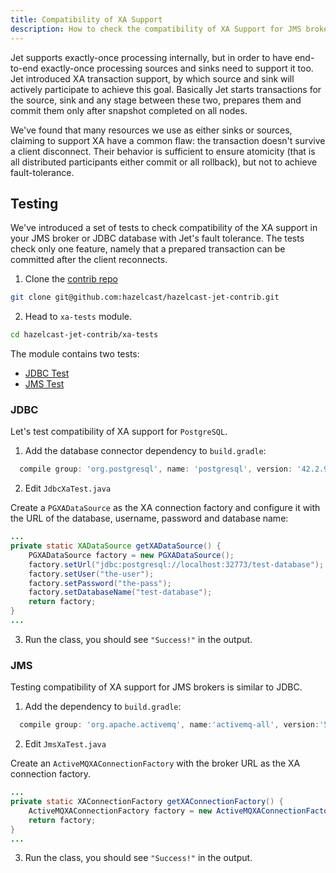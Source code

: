 ```yaml
---
title: Compatibility of XA Support 
description: How to check the compatibility of XA Support for JMS brokers and JDBC databases.
---
```


Jet supports exactly-once processing internally, but in order to have
end-to-end exactly-once processing sources and sinks need to support
it too. Jet introduced XA transaction support, by which source and sink
will actively participate to achieve this goal. Basically Jet starts
transactions for the source, sink and any stage between these two,
prepares them and commit them only after snapshot completed on all
nodes.

We've found that many resources we use as either sinks or
sources, claiming to support XA have a common flaw: the transaction
doesn't survive a client disconnect. Their behavior is sufficient to
ensure atomicity (that is all distributed participants either commit or
all rollback), but not to achieve fault-tolerance.

## Testing

We've introduced a set of tests to check compatibility of the XA
support in your JMS broker or JDBC database with Jet's fault tolerance.
The tests check only one feature, namely that a prepared transaction
can be committed after the client reconnects.

1. Clone the [contrib repo](https://github.com/hazelcast/hazelcast-jet-contrib)

```bash
git clone git@github.com:hazelcast/hazelcast-jet-contrib.git
```

2. Head to `xa-tests` module.

```bash
cd hazelcast-jet-contrib/xa-tests
```

The module contains two tests:

- [JDBC Test](https://github.com/hazelcast/hazelcast-jet-contrib/blob/master/xa-test/src/main/java/com/hazelcast/jet/contrib/xatests/JdbcXaTest.java)
- [JMS Test](https://github.com/hazelcast/hazelcast-jet-contrib/blob/master/xa-test/src/main/java/com/hazelcast/jet/contrib/xatests/JmsXaTest.java)

### JDBC

Let's test compatibility of XA support for `PostgreSQL`.

1. Add the database connector dependency to `build.gradle`:

```groovy
  compile group: 'org.postgresql', name: 'postgresql', version: '42.2.9'
```

2. Edit `JdbcXaTest.java`

Create a `PGXADataSource` as the XA connection factory and configure it
with the URL of the database, username, password and database name:

```java
...
private static XADataSource getXADataSource() {
    PGXADataSource factory = new PGXADataSource();
    factory.setUrl("jdbc:postgresql://localhost:32773/test-database");
    factory.setUser("the-user");
    factory.setPassword("the-pass");
    factory.setDatabaseName("test-database");
    return factory;
}
...
```

3. Run the class, you should see `"Success!"` in the output.

### JMS

Testing compatibility of XA support for JMS brokers is similar to JDBC.

1. Add the dependency to `build.gradle`:

```groovy
  compile group: 'org.apache.activemq', name:'activemq-all', version:'5.15.11'
```

2. Edit `JmsXaTest.java`

Create an `ActiveMQXAConnectionFactory` with the broker URL as the XA
connection factory.

```java
...
private static XAConnectionFactory getXAConnectionFactory() {
    ActiveMQXAConnectionFactory factory = new ActiveMQXAConnectionFactory("broker:(tcp://localhost:61616)");
    return factory;
}
...
```

3. Run the class, you should see `"Success!"` in the output.
